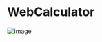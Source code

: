 # WebCalculator
![image](https://user-images.githubusercontent.com/109750332/226422201-239962bf-f4bd-4a96-994c-f3c23afa3451.png)
